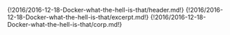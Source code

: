 {!2016/2016-12-18-Docker-what-the-hell-is-that/header.md!}
{!2016/2016-12-18-Docker-what-the-hell-is-that/excerpt.md!}
{!2016/2016-12-18-Docker-what-the-hell-is-that/corp.md!}